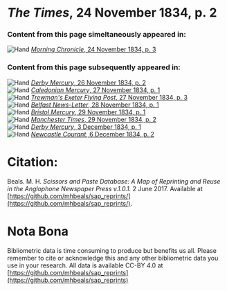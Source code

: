 # *The Times*, 24 November 1834, p. 2  
  
### Content from this page simeltaneously appeared in:  
![Hand](http://scissorsandpaste.net/wp-content/uploads/2017/06/smallhandpointer.png) [*Morning Chronicle*, 24 November 1834, p. 3](https://mhbeals.github.io/sap_html/Morning-Chronicle/Morning-Chronicle-24-November-1834-p-3)  
  
### Content from this page subsequently appeared in:  
![Hand](http://scissorsandpaste.net/wp-content/uploads/2017/06/smallhandpointer.png) [*Derby Mercury*, 26 November 1834, p. 2](https://mhbeals.github.io/sap_html/Derby-Mercury/Derby-Mercury-26-November-1834-p-2)  
![Hand](http://scissorsandpaste.net/wp-content/uploads/2017/06/smallhandpointer.png) [*Caledonian Mercury*, 27 November 1834, p. 1](https://mhbeals.github.io/sap_html/Caledonian-Mercury/Caledonian-Mercury-27-November-1834-p-1)  
![Hand](http://scissorsandpaste.net/wp-content/uploads/2017/06/smallhandpointer.png) [*Trewman's Exeter Flying Post*, 27 November 1834, p. 3](https://mhbeals.github.io/sap_html/Trewman's-Exeter-Flying-Post/Trewman's-Exeter-Flying-Post-27-November-1834-p-3)  
![Hand](http://scissorsandpaste.net/wp-content/uploads/2017/06/smallhandpointer.png) [*Belfast News-Letter*, 28 November 1834, p. 1](https://mhbeals.github.io/sap_html/Belfast-News-Letter/Belfast-News-Letter-28-November-1834-p-1)  
![Hand](http://scissorsandpaste.net/wp-content/uploads/2017/06/smallhandpointer.png) [*Bristol Mercury*, 29 November 1834, p. 1](https://mhbeals.github.io/sap_html/Bristol-Mercury/Bristol-Mercury-29-November-1834-p-1)  
![Hand](http://scissorsandpaste.net/wp-content/uploads/2017/06/smallhandpointer.png) [*Manchester Times*, 29 November 1834, p. 2](https://mhbeals.github.io/sap_html/Manchester-Times/Manchester-Times-29-November-1834-p-2)  
![Hand](http://scissorsandpaste.net/wp-content/uploads/2017/06/smallhandpointer.png) [*Derby Mercury*, 3 December 1834, p. 1](https://mhbeals.github.io/sap_html/Derby-Mercury/Derby-Mercury-3-December-1834-p-1)  
![Hand](http://scissorsandpaste.net/wp-content/uploads/2017/06/smallhandpointer.png) [*Newcastle Courant*, 6 December 1834, p. 2](https://mhbeals.github.io/sap_html/Newcastle-Courant/Newcastle-Courant-6-December-1834-p-2)  


# Citation: 

Beals. M. H. *Scissors and Paste Database: A Map of Reprinting and Reuse in the Anglophone Newspaper Press v.1.0.1.* 2 June 2017. Available at [https://github.com/mhbeals/sap_reprints/](https://github.com/mhbeals/sap_reprints/). 

# Nota Bona

Bibliometric data is time consuming to produce but benefits us all. Please remember to cite or acknowledge this and any other bibliometric data you use in your research. All data is available CC-BY 4.0 at [https://github.com/mhbeals/sap_reprints](https://github.com/mhbeals/sap_reprints)